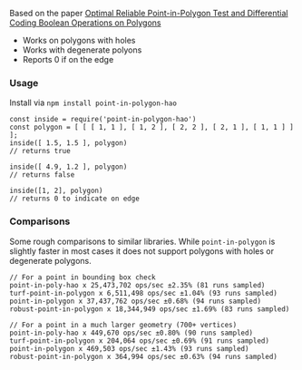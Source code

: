 Based on the paper [Optimal Reliable Point-in-Polygon Test and
Differential Coding Boolean Operations on Polygons](https://www.researchgate.net/publication/328261365_Optimal_Reliable_Point-in-Polygon_Test_and_Differential_Coding_Boolean_Operations_on_Polygons)

- Works on polygons with holes
- Works with degenerate polyons
- Reports 0 if on the edge

### Usage
Install via `npm install point-in-polygon-hao`

````
const inside = require('point-in-polygon-hao')
const polygon = [ [ [ 1, 1 ], [ 1, 2 ], [ 2, 2 ], [ 2, 1 ], [ 1, 1 ] ] ];
inside([ 1.5, 1.5 ], polygon)
// returns true

inside([ 4.9, 1.2 ], polygon)
// returns false

inside([1, 2], polygon)
// returns 0 to indicate on edge
````


### Comparisons
Some rough comparisons to similar libraries. 
While `point-in-polygon` is slightly faster in most cases it does not support polygons with holes or degenerate polygons.

````
// For a point in bounding box check
point-in-poly-hao x 25,473,702 ops/sec ±2.35% (81 runs sampled)
turf-point-in-polygon x 6,511,498 ops/sec ±1.04% (93 runs sampled)
point-in-polygon x 37,437,762 ops/sec ±0.68% (94 runs sampled)
robust-point-in-polygon x 18,344,949 ops/sec ±1.69% (83 runs sampled)
````

````
// For a point in a much larger geometry (700+ vertices)
point-in-poly-hao x 449,670 ops/sec ±0.80% (90 runs sampled)
turf-point-in-polygon x 204,064 ops/sec ±0.69% (91 runs sampled)
point-in-polygon x 469,503 ops/sec ±1.43% (93 runs sampled)
robust-point-in-polygon x 364,994 ops/sec ±0.63% (94 runs sampled)
````

